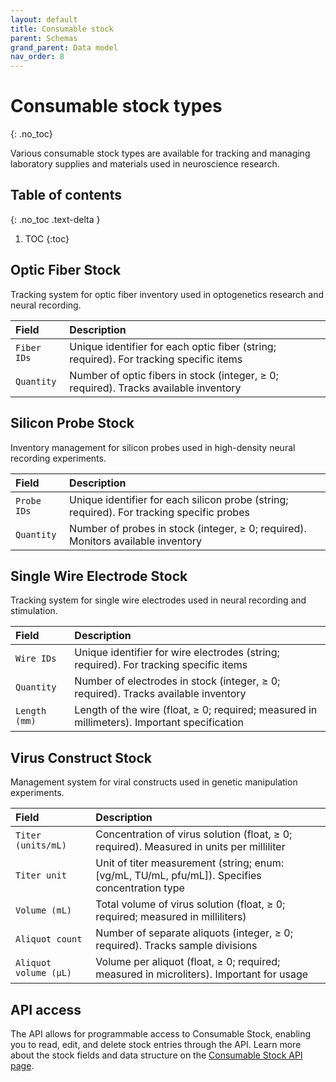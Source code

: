 ```yaml
---
layout: default
title: Consumable stock
parent: Schemas
grand_parent: Data model
nav_order: 8
---
```


# Consumable stock types
{: .no_toc}

Various consumable stock types are available for tracking and managing laboratory supplies and materials used in neuroscience research.

## Table of contents
{: .no_toc .text-delta }

1. TOC
{:toc}

## Optic Fiber Stock

Tracking system for optic fiber inventory used in optogenetics research and neural recording.

| Field | Description |
|:------|:------------|
| `Fiber IDs` | Unique identifier for each optic fiber (string; required). For tracking specific items |
| `Quantity` | Number of optic fibers in stock (integer, ≥ 0; required). Tracks available inventory |

## Silicon Probe Stock

Inventory management for silicon probes used in high-density neural recording experiments.

| Field | Description |
|:------|:------------|
| `Probe IDs` | Unique identifier for each silicon probe (string; required). For tracking specific probes |
| `Quantity` | Number of probes in stock (integer, ≥ 0; required). Monitors available inventory |

## Single Wire Electrode Stock

Tracking system for single wire electrodes used in neural recording and stimulation.

| Field | Description |
|:------|:------------|
| `Wire IDs` | Unique identifier for wire electrodes (string; required). For tracking specific items |
| `Quantity` | Number of electrodes in stock (integer, ≥ 0; required). Tracks available inventory |
| `Length (mm)` | Length of the wire (float, ≥ 0; required; measured in millimeters). Important specification |

## Virus Construct Stock

Management system for viral constructs used in genetic manipulation experiments.

| Field | Description |
|:------|:------------|
| `Titer (units/mL)` | Concentration of virus solution (float, ≥ 0; required). Measured in units per milliliter |
| `Titer unit` | Unit of titer measurement (string; enum: [vg/mL, TU/mL, pfu/mL]). Specifies concentration type |
| `Volume (mL)` | Total volume of virus solution (float, ≥ 0; required; measured in milliliters) |
| `Aliquot count` | Number of separate aliquots (integer, ≥ 0; required). Tracks sample divisions |
| `Aliquot volume (µL)` | Volume per aliquot (float, ≥ 0; required; measured in microliters). Important for usage |

## API access

The API allows for programmable access to Consumable Stock, enabling you to read, edit, and delete stock entries through the API. Learn more about the stock fields and data structure on the [Consumable Stock API page]({{"api/modules/consumablestock/"|absolute_url}}).